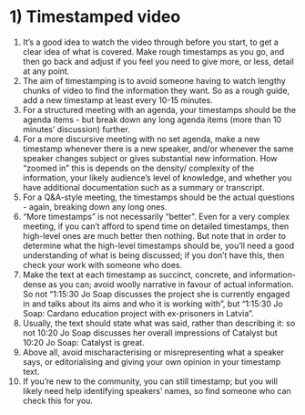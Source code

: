 # 1) Timestamped video

1. It’s a good idea to watch the video through before you start, to get a clear idea of what is covered. Make rough timestamps as you go, and then go back and adjust if you feel you need to give more, or less, detail at any point.
2. The aim of timestamping is to avoid someone having to watch lengthy chunks of video to find the information they want. So as a rough guide, add a new timestamp at least every 10-15 minutes.
3. For a structured meeting with an agenda, your timestamps should be the agenda items - but break down any long agenda items (more than 10 minutes’ discussion) further.
4. For a more discursive meeting with no set agenda, make a new timestamp whenever there is a new speaker, and/or whenever the same speaker changes subject or gives substantial new information. How “zoomed in” this is depends on the density/ complexity of the information, your likely audience’s level of knowledge, and whether you have additional documentation such as a summary or transcript.
5. For a Q\&A-style meeting, the timestamps should be the actual questions - again, breaking down any long ones.
6. “More timestamps” is not necessarily “better”. Even for a very complex meeting, if you can’t afford to spend time on detailed timestamps, then high-level ones are much better then nothing. But note that in order to determine what the high-level timestamps should be, you’ll need a good understanding of what is being discussed; if you don’t have this, then check your work with someone who does.
7. Make the text at each timestamp as succinct, concrete, and information-dense as you can; avoid woolly narrative in favour of actual information. So not “1:15:30 Jo Soap discusses the project she is currently engaged in and talks about its aims and who it is working with”, but “1:15:30 Jo Soap: Cardano education project with ex-prisoners in Latvia”.
8. Usually, the text should state what was said, rather than describing it: so not 10:20 Jo Soap discusses her overall impressions of Catalyst but 10:20 Jo Soap: Catalyst is great.&#x20;
9. Above all, avoid mischaracterising or misrepresenting what a speaker says, or editorialising and giving your own opinion in your timestamp text.&#x20;
10. If you’re new to the community, you can still timestamp; but you will likely need help identifying speakers’ names, so find someone who can check this for you.
